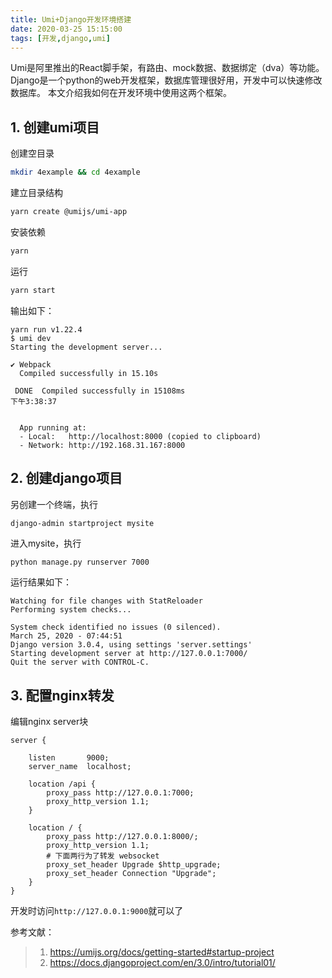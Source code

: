 ```yaml
---
title: Umi+Django开发环境搭建
date: 2020-03-25 15:15:00
tags: [开发,django,umi]
---
```

Umi是阿里推出的React脚手架，有路由、mock数据、数据绑定（dva）等功能。
Django是一个python的web开发框架，数据库管理很好用，开发中可以快速修改数据库。
本文介绍我如何在开发环境中使用这两个框架。

## 1. 创建umi项目
创建空目录
``` bash
mkdir 4example && cd 4example
```

建立目录结构
``` bash
yarn create @umijs/umi-app
```

安装依赖
``` bash
yarn
```

运行
``` bash
yarn start
```

输出如下：
```
yarn run v1.22.4
$ umi dev
Starting the development server...

✔ Webpack
  Compiled successfully in 15.10s

 DONE  Compiled successfully in 15108ms                                                           下午3:38:37


  App running at:
  - Local:   http://localhost:8000 (copied to clipboard)
  - Network: http://192.168.31.167:8000
```


## 2. 创建django项目

另创建一个终端，执行
``` bash
django-admin startproject mysite
```
进入mysite，执行
```
python manage.py runserver 7000
```
运行结果如下：
```
Watching for file changes with StatReloader
Performing system checks...

System check identified no issues (0 silenced).
March 25, 2020 - 07:44:51
Django version 3.0.4, using settings 'server.settings'
Starting development server at http://127.0.0.1:7000/
Quit the server with CONTROL-C.
```

## 3. 配置nginx转发

编辑nginx server块
```
server {

    listen       9000;
    server_name  localhost;
    
    location /api {
        proxy_pass http://127.0.0.1:7000;
        proxy_http_version 1.1;
    }    

    location / {
        proxy_pass http://127.0.0.1:8000/;
        proxy_http_version 1.1;
        # 下面两行为了转发 websocket
        proxy_set_header Upgrade $http_upgrade;
        proxy_set_header Connection "Upgrade";
    }
}
```

开发时访问`http://127.0.0.1:9000`就可以了

参考文献：
> 1. https://umijs.org/docs/getting-started#startup-project
> 2. https://docs.djangoproject.com/en/3.0/intro/tutorial01/